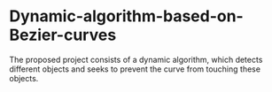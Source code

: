 # Dynamic-algorithm-based-on-Bezier-curves
The proposed project consists of a dynamic algorithm, which detects different objects and seeks to prevent the curve from touching these objects.
